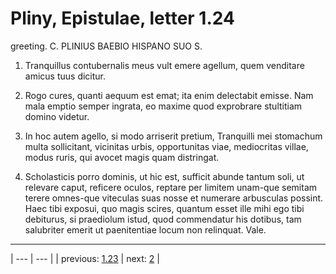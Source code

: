# Pliny, Epistulae, letter 1.24

greeting. C. PLINIUS BAEBIO HISPANO SUO S.



1. Tranquillus contubernalis meus vult emere agellum, quem venditare amicus tuus dicitur.



2. Rogo cures, quanti aequum est emat; ita enim delectabit emisse. Nam mala emptio semper ingrata, eo maxime quod exprobrare stultitiam domino videtur.



3. In hoc autem agello, si modo arriserit pretium, Tranquilli mei stomachum multa sollicitant, vicinitas urbis, opportunitas viae, mediocritas villae, modus ruris, qui avocet magis quam distringat.



4. Scholasticis porro dominis, ut hic est, sufficit abunde tantum soli, ut relevare caput, reficere oculos, reptare per limitem unam-que semitam terere omnes-que viteculas suas nosse et numerare arbusculas possint. Haec tibi exposui, quo magis scires, quantum esset ille mihi ego tibi debiturus, si praediolum istud, quod commendatur his dotibus, tam salubriter emerit ut paenitentiae locum non relinquat. Vale.



---

| --- | --- |
| previous: [1.23](../1.23/) | next: [2](../2/) |